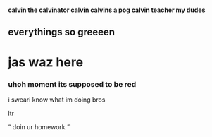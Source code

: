 <!DOCTYPE html>
<html>

<head>

  <title> Hey Bros! </title>

</head>

<body>

<h4> calvin the calvinator calvin calvins a pog calvin teacher my dudes </h4>

<h2> everythings so greeeen </h2>

<h1> jas waz here </h1>

<h3> uhoh moment
  its supposed to be red </h3>

<p> i sweari know what im doing bros <p>ltr

<p> <q> doin ur homework </q> </p>

</body>

</html>
